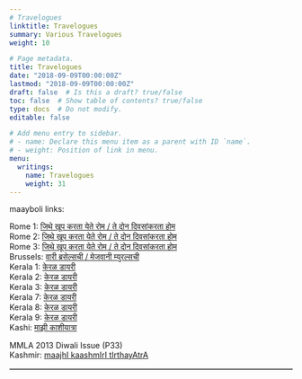 ```yaml
---
# Travelogues
linktitle: Travelogues
summary: Various Travelogues
weight: 10

# Page metadata.
title: Travelogues
date: "2018-09-09T00:00:00Z"
lastmod: "2018-09-09T00:00:00Z"
draft: false  # Is this a draft? true/false
toc: false  # Show table of contents? true/false
type: docs  # Do not modify.
editable: false

# Add menu entry to sidebar.
# - name: Declare this menu item as a parent with ID `name`.
# - weight: Position of link in menu.
menu:
  writings:
    name: Travelogues
    weight: 31
---
```

maayboli links:<P>
Rome 1: <A
HREF=http://www.maayboli.com/node/31670>&#2332;&#2367;&#2341;&#2375;
&#2326;&#2370;&#2346; &#2325;&#2352;&#2340;&#2366;
&#2351;&#2375;&#2340;&#2375; &#2352;&#2379;&#2350; / &#2340;&#2375;
&#2342;&#2379;&#2344;
&#2342;&#2367;&#2357;&#2360;&#2366;&#2306;&#2325;&#2352;&#2340;&#2366;
&#2361;&#2379;&#2350;</A><BR>
Rome 2: <A
HREF=http://www.maayboli.com/node/31717>&#2332;&#2367;&#2341;&#2375;
&#2326;&#2370;&#2346; &#2325;&#2352;&#2340;&#2366;
&#2351;&#2375;&#2340;&#2375; &#2352;&#2379;&#2350; / &#2340;&#2375;
&#2342;&#2379;&#2344;
&#2342;&#2367;&#2357;&#2360;&#2366;&#2306;&#2325;&#2352;&#2340;&#2366;
&#2361;&#2379;&#2350;</A><BR>
Rome 3: <A
HREF=http://www.maayboli.com/node/32297>&#2332;&#2367;&#2341;&#2375;
&#2326;&#2370;&#2346; &#2325;&#2352;&#2340;&#2366;
&#2351;&#2375;&#2340;&#2375; &#2352;&#2379;&#2350; / &#2340;&#2375;
&#2342;&#2379;&#2344;
&#2342;&#2367;&#2357;&#2360;&#2366;&#2306;&#2325;&#2352;&#2340;&#2366;
&#2361;&#2379;&#2350;</A><BR>
Brussels: <A HREF=http://www.maayboli.com/node/30980>&#2357;&#2366;&#2352;&#2368;
&#2348;&#2381;&#2352;&#2360;&#2375;&#2354;&#2381;&#2360;&#2330;&#2368; /
&#2350;&#2375;&#2332;&#2357;&#2366;&#2344;&#2368;
&#2350;&#2381;&#2351;&#2369;&#2352;&#2354;&#2381;&#2360;&#2330;&#2368;</A><BR>
Kerala 1: <A HREF=http://www.maayboli.com/node/22402>&#2325;&#2375;&#2352;&#2355;
&#2337;&#2366;&#2351;&#2352;&#2368;</A><BR>
Kerala 2: <A HREF=http://www.maayboli.com/node/25445>&#2325;&#2375;&#2352;&#2355;
&#2337;&#2366;&#2351;&#2352;&#2368;</A><BR>
Kerala 3: <A HREF=http://www.maayboli.com/node/25476>&#2325;&#2375;&#2352;&#2355;
&#2337;&#2366;&#2351;&#2352;&#2368;</A><BR>
Kerala 7: <A HREF=http://www.maayboli.com/node/23569>&#2325;&#2375;&#2352;&#2355;
&#2337;&#2366;&#2351;&#2352;&#2368;</A><BR>
Kerala 8: <A HREF=http://www.maayboli.com/node/23702>&#2325;&#2375;&#2352;&#2355;
&#2337;&#2366;&#2351;&#2352;&#2368;</A><BR>
Kerala 9: <A HREF=http://www.maayboli.com/node/23781>&#2325;&#2375;&#2352;&#2355;
&#2337;&#2366;&#2351;&#2352;&#2368;</A><BR>
Kashi: <A HREF=http://www.maayboli.com/node/30672>&#2350;&#2366;&#2333;&#2368;
&#2325;&#2366;&#2358;&#2368;&#2351;&#2366;&#2340;&#2381;&#2352;&#2366;</A>
<TABLE BORDER=1>

MMLA 2013 Diwali Issue (P33)<BR>
Kashmir: <A
HREF=https://mmla.wildapricot.org/Resources/Documents/DiwaliAnk2013.pdf>
maajhI kaashmIrI tIrthayAtrA</A></TD>
